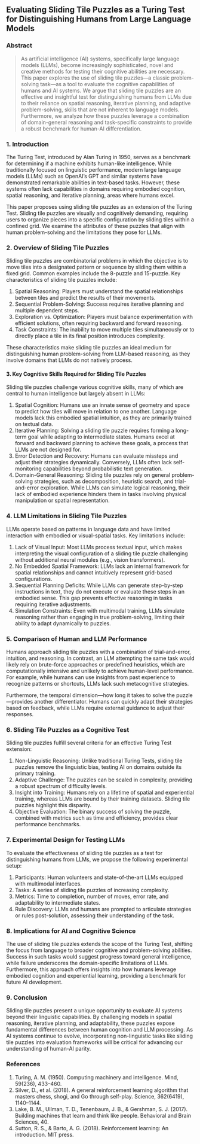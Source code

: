 ## Evaluating Sliding Tile Puzzles as a Turing Test for Distinguishing Humans from Large Language Models

### Abstract
> As artificial intelligence (AI) systems, specifically large language models (LLMs), become increasingly sophisticated, novel and creative methods for testing their cognitive abilities are necessary. This paper explores the use of sliding tile puzzles—a classic problem-solving task—as a tool to evaluate the cognitive capabilities of humans and AI systems. We argue that sliding tile puzzles are an effective and insightful test for distinguishing humans from LLMs due to their reliance on spatial reasoning, iterative planning, and adaptive problem-solving, skills that are not inherent to language models. Furthermore, we analyze how these puzzles leverage a combination of domain-general reasoning and task-specific constraints to provide a robust benchmark for human-AI differentiation.

### 1. Introduction

The Turing Test, introduced by Alan Turing in 1950, serves as a benchmark for determining if a machine exhibits human-like intelligence. While traditionally focused on linguistic performance, modern large language models (LLMs) such as OpenAI’s GPT and similar systems have demonstrated remarkable abilities in text-based tasks. However, these systems often lack capabilities in domains requiring embodied cognition, spatial reasoning, and iterative planning, areas where humans excel.

This paper proposes using sliding tile puzzles as an extension of the Turing Test. Sliding tile puzzles are visually and cognitively demanding, requiring users to organize pieces into a specific configuration by sliding tiles within a confined grid. We examine the attributes of these puzzles that align with human problem-solving and the limitations they pose for LLMs.

### 2. Overview of Sliding Tile Puzzles

Sliding tile puzzles are combinatorial problems in which the objective is to move tiles into a designated pattern or sequence by sliding them within a fixed grid. Common examples include the 8-puzzle and 15-puzzle. Key characteristics of sliding tile puzzles include:
1.	Spatial Reasoning: Players must understand the spatial relationships between tiles and predict the results of their movements.
2.	Sequential Problem-Solving: Success requires iterative planning and multiple dependent steps.
3.	Exploration vs. Optimization: Players must balance experimentation with efficient solutions, often requiring backward and forward reasoning.
4.	Task Constraints: The inability to move multiple tiles simultaneously or to directly place a tile in its final position introduces complexity.

These characteristics make sliding tile puzzles an ideal medium for distinguishing human problem-solving from LLM-based reasoning, as they involve domains that LLMs do not natively process.

#### 3. Key Cognitive Skills Required for Sliding Tile Puzzles

Sliding tile puzzles challenge various cognitive skills, many of which are central to human intelligence but largely absent in LLMs:
1.	Spatial Cognition: Humans use an innate sense of geometry and space to predict how tiles will move in relation to one another. Language models lack this embodied spatial intuition, as they are primarily trained on textual data.
2.	Iterative Planning: Solving a sliding tile puzzle requires forming a long-term goal while adapting to intermediate states. Humans excel at forward and backward planning to achieve these goals, a process that LLMs are not designed for.
3.	Error Detection and Recovery: Humans can evaluate missteps and adjust their strategies dynamically. Conversely, LLMs often lack self-monitoring capabilities beyond probabilistic text generation.
4.	Domain-General Reasoning: Sliding tile puzzles rely on general problem-solving strategies, such as decomposition, heuristic search, and trial-and-error exploration. While LLMs can simulate logical reasoning, their lack of embodied experience hinders them in tasks involving physical manipulation or spatial representation.

### 4. LLM Limitations in Sliding Tile Puzzles

LLMs operate based on patterns in language data and have limited interaction with embodied or visual-spatial tasks. Key limitations include:
1.	Lack of Visual Input: Most LLMs process textual input, which makes interpreting the visual configuration of a sliding tile puzzle challenging without additional neural modules (e.g., vision transformers).
2.	No Embedded Spatial Framework: LLMs lack an internal framework for spatial relationships and cannot intuitively represent grid-based configurations.
3.	Sequential Planning Deficits: While LLMs can generate step-by-step instructions in text, they do not execute or evaluate these steps in an embodied sense. This gap prevents effective reasoning in tasks requiring iterative adjustments.
4.	Simulation Constraints: Even with multimodal training, LLMs simulate reasoning rather than engaging in true problem-solving, limiting their ability to adapt dynamically to puzzles.

### 5. Comparison of Human and LLM Performance

Humans approach sliding tile puzzles with a combination of trial-and-error, intuition, and reasoning. In contrast, an LLM attempting the same task would likely rely on brute-force approaches or predefined heuristics, which are computationally intensive and unlikely to achieve human-level performance. For example, while humans can use insights from past experience to recognize patterns or shortcuts, LLMs lack such metacognitive strategies.

Furthermore, the temporal dimension—how long it takes to solve the puzzle—provides another differentiator. Humans can quickly adapt their strategies based on feedback, while LLMs require external guidance to adjust their responses.

### 6. Sliding Tile Puzzles as a Cognitive Test

Sliding tile puzzles fulfill several criteria for an effective Turing Test extension:
1.	Non-Linguistic Reasoning: Unlike traditional Turing Tests, sliding tile puzzles remove the linguistic bias, testing AI on domains outside its primary training.
2.	Adaptive Challenge: The puzzles can be scaled in complexity, providing a robust spectrum of difficulty levels.
3.	Insight into Training: Humans rely on a lifetime of spatial and experiential training, whereas LLMs are bound by their training datasets. Sliding tile puzzles highlight this disparity.
4.	Objective Evaluation: The binary success of solving the puzzle, combined with metrics such as time and efficiency, provides clear performance benchmarks.

### 7. Experimental Design for Testing LLMs

To evaluate the effectiveness of sliding tile puzzles as a test for distinguishing humans from LLMs, we propose the following experimental setup:
1.	Participants: Human volunteers and state-of-the-art LLMs equipped with multimodal interfaces.
2.	Tasks: A series of sliding tile puzzles of increasing complexity.
3.	Metrics: Time to completion, number of moves, error rate, and adaptability to intermediate states.
4.	Rule Discovery: LLMs and humans are prompted to articulate strategies or rules post-solution, assessing their understanding of the task.

### 8. Implications for AI and Cognitive Science

The use of sliding tile puzzles extends the scope of the Turing Test, shifting the focus from language to broader cognitive and problem-solving abilities. Success in such tasks would suggest progress toward general intelligence, while failure underscores the domain-specific limitations of LLMs. Furthermore, this approach offers insights into how humans leverage embodied cognition and experiential learning, providing a benchmark for future AI development.

### 9. Conclusion

Sliding tile puzzles present a unique opportunity to evaluate AI systems beyond their linguistic capabilities. By challenging models in spatial reasoning, iterative planning, and adaptability, these puzzles expose fundamental differences between human cognition and LLM processing. As AI systems continue to evolve, incorporating non-linguistic tasks like sliding tile puzzles into evaluation frameworks will be critical for advancing our understanding of human-AI parity.

### References
1.	Turing, A. M. (1950). Computing machinery and intelligence. Mind, 59(236), 433–460.
2.	Silver, D., et al. (2018). A general reinforcement learning algorithm that masters chess, shogi, and Go through self-play. Science, 362(6419), 1140–1144.
3.	Lake, B. M., Ullman, T. D., Tenenbaum, J. B., & Gershman, S. J. (2017). Building machines that learn and think like people. Behavioral and Brain Sciences, 40.
4.	Sutton, R. S., & Barto, A. G. (2018). Reinforcement learning: An introduction. MIT press.